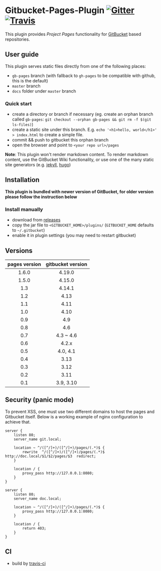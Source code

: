 
# Gitbucket-Pages-Plugin [![Gitter](https://img.shields.io/gitter/room/gitbucket/gitbucket.js.svg?style=flat-square)](https://gitter.im/gitbucket/gitbucket) [![Travis](https://img.shields.io/travis/gitbucket/gitbucket-pages-plugin.svg?style=flat-square)](https://travis-ci.org/gitbucket/gitbucket-pages-plugin)

This plugin provides *Project Pages* functionality for
[GitBucket](https://github.com/gitbucket/gitbucket) based repositories.

## User guide

This plugin serves static files directly from one of the following
places:

- `gb-pages` branch (with fallback to `gh-pages` to be compatible with
  github, this is the default)
- `master` branch
- `docs` folder under `master` branch

### Quick start

- create a directory or branch if necessary (eg. create an orphan branch called `gb-pages`: `git checkout --orphan gb-pages && git rm -f $(git ls-files)`)
- create a static site under this branch. E.g. `echo '<h1>hello, world</h1>' > index.html` to create a simple file.
- commit && push to gitbucket this orphan branch
- open the browser and point to `<your repo url>/pages`

**Note**: This plugin won't render markdown content. To render markdown content, use the GitBucket Wiki functionality, or use one of the many static site generators (e.g. [jekyll](http://jekyllrb.com/), [hugo](https://gohugo.io/))

## Installation

**This plugin is bundled with newer version of GitBucket, for older
version please follow the instruction below**

### Install manually

- download from [releases](https://github.com/gitbucket/gitbucket-pages-plugin/releases)
- copy the jar file to `<GITBUCKET_HOME>/plugins/` (`GITBUCKET_HOME` defaults to `~/.gitbucket`)
- enable it in plugin settings (you may need to restart gitbucket)

## Versions

| pages version | gitbucket version |
|     :---:     |       :---:       |
| 1.6.0         | 4.19.0            |
| 1.5.0         | 4.15.0            |
| 1.3           | 4.14.1            |
| 1.2           | 4.13              |
| 1.1           | 4.11              |
| 1.0           | 4.10              |
| 0.9           | 4.9               |
| 0.8           | 4.6               |
| 0.7           | 4.3 ~ 4.6         |
| 0.6           | 4.2.x             |
| 0.5           | 4.0, 4.1          |
| 0.4           | 3.13              |
| 0.3           | 3.12              |
| 0.2           | 3.11              |
| 0.1           | 3.9, 3.10         |


## Security (panic mode)

To prevent XSS, one must use two different domains to host the pages and
Gitbucket itself. Below is a working example of nginx configuration to achieve that.

```
server {
    listen 80;
    server_name git.local;

    location ~ ^/([^/]+)/([^/]+)/pages/(.*)$ {
        rewrite  ^/([^/]+)/([^/]+)/pages/(.*)$  http://doc.local/$1/$2/pages/$3  redirect;
    }

    location / {
        proxy_pass http://127.0.0.1:8080;
    }
}

server {
    listen 80;
    server_name doc.local;

    location ~ ^/([^/]+)/([^/]+)/pages/(.*)$ {
        proxy_pass http://127.0.0.1:8080;
    }

    location / {
        return 403;
    }
}
```

## CI

- build by [travis-ci](https://travis-ci.org/gitbucket/gitbucket-pages-plugin)

